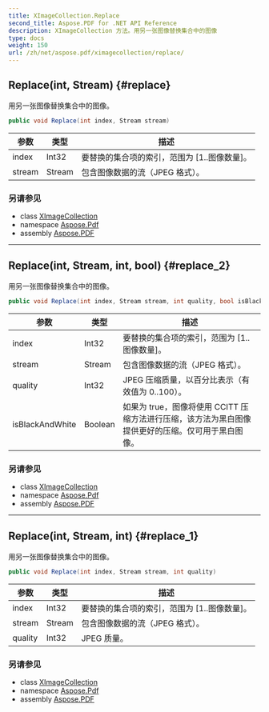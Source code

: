 ```yaml
---
title: XImageCollection.Replace
second_title: Aspose.PDF for .NET API Reference
description: XImageCollection 方法。用另一张图像替换集合中的图像
type: docs
weight: 150
url: /zh/net/aspose.pdf/ximagecollection/replace/
---
```

## Replace(int, Stream) {#replace}

用另一张图像替换集合中的图像。

```csharp
public void Replace(int index, Stream stream)
```

| 参数 | 类型 | 描述 |
| --- | --- | --- |
| index | Int32 | 要替换的集合项的索引，范围为 [1..图像数量]。 |
| stream | Stream | 包含图像数据的流（JPEG 格式）。 |

### 另请参见

* class [XImageCollection](../)
* namespace [Aspose.Pdf](../../../aspose.pdf/)
* assembly [Aspose.PDF](../../../)

---

## Replace(int, Stream, int, bool) {#replace_2}

用另一张图像替换集合中的图像。

```csharp
public void Replace(int index, Stream stream, int quality, bool isBlackAndWhite)
```

| 参数 | 类型 | 描述 |
| --- | --- | --- |
| index | Int32 | 要替换的集合项的索引，范围为 [1..图像数量]。 |
| stream | Stream | 包含图像数据的流（JPEG 格式）。 |
| quality | Int32 | JPEG 压缩质量，以百分比表示（有效值为 0..100）。 |
| isBlackAndWhite | Boolean | 如果为 true，图像将使用 CCITT 压缩方法进行压缩，该方法为黑白图像提供更好的压缩。仅可用于黑白图像。 |

### 另请参见

* class [XImageCollection](../)
* namespace [Aspose.Pdf](../../../aspose.pdf/)
* assembly [Aspose.PDF](../../../)

---

## Replace(int, Stream, int) {#replace_1}

用另一张图像替换集合中的图像。

```csharp
public void Replace(int index, Stream stream, int quality)
```

| 参数 | 类型 | 描述 |
| --- | --- | --- |
| index | Int32 | 要替换的集合项的索引，范围为 [1..图像数量]。 |
| stream | Stream | 包含图像数据的流（JPEG 格式）。 |
| quality | Int32 | JPEG 质量。 |

### 另请参见

* class [XImageCollection](../)
* namespace [Aspose.Pdf](../../../aspose.pdf/)
* assembly [Aspose.PDF](../../../)